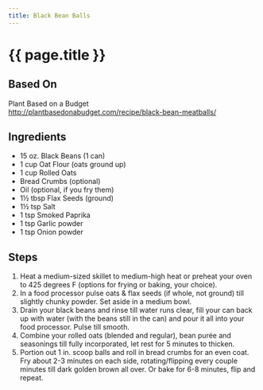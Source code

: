 ```yaml
---
title: Black Bean Balls
---
```


# {{ page.title }}

## Based On
Plant Based on a Budget
<br>
<http://plantbasedonabudget.com/recipe/black-bean-meatballs/>

## Ingredients
*   15 oz. Black Beans (1 can)
*   1 cup Oat Flour (oats ground up)
*   1 cup Rolled Oats
*   Bread Crumbs (optional)
*   Oil (optional, if you fry them)
*   1½ tbsp Flax Seeds (ground)
*   1½ tsp Salt
*   1 tsp Smoked Paprika
*   1 tsp Garlic powder
*   1 tsp Onion powder

## Steps
1.  Heat a medium-sized skillet to medium-high heat or preheat your oven to 425 degrees F (options for frying or baking, your choice).
2.  In a food processor pulse oats & flax seeds (if whole, not ground) till slightly chunky powder. Set aside in a medium bowl.
3.  Drain your black beans and rinse till water runs clear, fill your can back up with water (with the beans still in the can) and pour it all into your food processor. Pulse till smooth.
4.  Combine your rolled oats (blended and regular), bean purée and seasonings till fully incorporated, let rest for 5 minutes to thicken.
5.  Portion out 1 in. scoop balls and roll in bread crumbs for an even coat. Fry about 2-3 minutes on each side, rotating/flipping every couple minutes till dark golden brown all over. Or bake for 6-8 minutes, flip and repeat.
